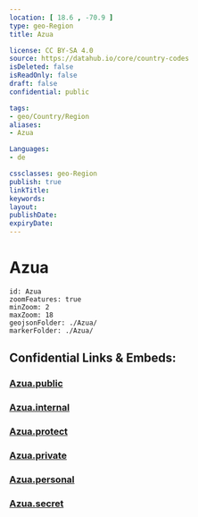 ```yaml
---
location: [ 18.6 , -70.9 ] 
type: geo-Region
title: Azua

license: CC BY-SA 4.0
source: https://datahub.io/core/country-codes
isDeleted: false
isReadOnly: false
draft: false
confidential: public

tags:
- geo/Country/Region
aliases:
- Azua

Languages:
- de

cssclasses: geo-Region
publish: true
linkTitle: 
keywords: 
layout: 
publishDate: 
expiryDate: 
---
```


# Azua

```leaflet
id: Azua
zoomFeatures: true 
minZoom: 2 
maxZoom: 18
geojsonFolder: ./Azua/
markerFolder: ./Azua/
```


## Confidential Links & Embeds: 

### [Azua.public](/_public/\Earth\Continent\America~Caribbean\Dominican_Rep\provinces~Dominican_RepAzua.public.md) 

### [Azua.internal](/_internal/\Earth\Continent\America~Caribbean\Dominican_Rep\provinces~Dominican_RepAzua.internal.md) 

### [Azua.protect](/_protect/\Earth\Continent\America~Caribbean\Dominican_Rep\provinces~Dominican_RepAzua.protect.md) 

### [Azua.private](/_private/\Earth\Continent\America~Caribbean\Dominican_Rep\provinces~Dominican_RepAzua.private.md) 

### [Azua.personal](/_personal/\Earth\Continent\America~Caribbean\Dominican_Rep\provinces~Dominican_RepAzua.personal.md) 

### [Azua.secret](/_secret/\Earth\Continent\America~Caribbean\Dominican_Rep\provinces~Dominican_RepAzua.secret.md)

